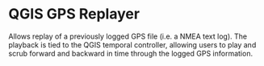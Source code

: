 # QGIS GPS Replayer

Allows replay of a previously logged GPS file (i.e. a NMEA text log). The playback is tied to the
QGIS temporal controller, allowing users to play and scrub forward and backward in time through
the logged GPS information.
